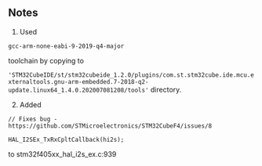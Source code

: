 
## Notes ##


1. Used

 `gcc-arm-none-eabi-9-2019-q4-major`

 toolchain by copying to

 `'STM32CubeIDE/st/stm32cubeide_1.2.0/plugins/com.st.stm32cube.ide.mcu.externaltools.gnu-arm-embedded.7-2018-q2-
 update.linux64_1.4.0.202007081208/tools'` directory.




2. Added

`// Fixes bug - https://github.com/STMicroelectronics/STM32CubeF4/issues/8`

  `HAL_I2SEx_TxRxCpltCallback(hi2s);`

to stm32f405xx_hal_i2s_ex.c:939  
